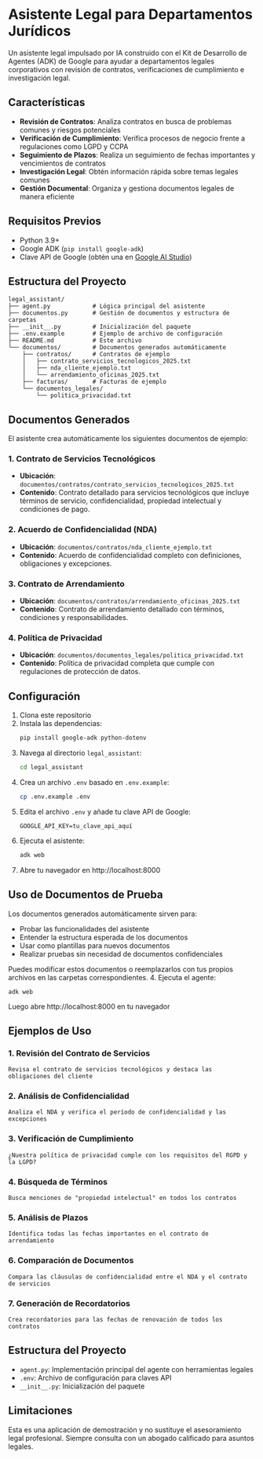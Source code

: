 # Asistente Legal para Departamentos Jurídicos

Un asistente legal impulsado por IA construido con el Kit de Desarrollo de Agentes (ADK) de Google para ayudar a departamentos legales corporativos con revisión de contratos, verificaciones de cumplimiento e investigación legal.

## Características

- **Revisión de Contratos**: Analiza contratos en busca de problemas comunes y riesgos potenciales
- **Verificación de Cumplimiento**: Verifica procesos de negocio frente a regulaciones como LGPD y CCPA
- **Seguimiento de Plazos**: Realiza un seguimiento de fechas importantes y vencimientos de contratos
- **Investigación Legal**: Obtén información rápida sobre temas legales comunes
- **Gestión Documental**: Organiza y gestiona documentos legales de manera eficiente

## Requisitos Previos

- Python 3.9+
- Google ADK (`pip install google-adk`)
- Clave API de Google (obtén una en [Google AI Studio](https://aistudio.google.com/apikey))

## Estructura del Proyecto

```
legal_assistant/
├── agent.py            # Lógica principal del asistente
├── documentos.py       # Gestión de documentos y estructura de carpetas
├── __init__.py         # Inicialización del paquete
├── .env.example        # Ejemplo de archivo de configuración
├── README.md           # Este archivo
└── documentos/         # Documentos generados automáticamente
    ├── contratos/      # Contratos de ejemplo
    │   ├── contrato_servicios_tecnologicos_2025.txt
    │   ├── nda_cliente_ejemplo.txt
    │   └── arrendamiento_oficinas_2025.txt
    ├── facturas/       # Facturas de ejemplo
    └── documentos_legales/
        └── politica_privacidad.txt
```

## Documentos Generados

El asistente crea automáticamente los siguientes documentos de ejemplo:

### 1. Contrato de Servicios Tecnológicos
- **Ubicación**: `documentos/contratos/contrato_servicios_tecnologicos_2025.txt`
- **Contenido**: Contrato detallado para servicios tecnológicos que incluye términos de servicio, confidencialidad, propiedad intelectual y condiciones de pago.

### 2. Acuerdo de Confidencialidad (NDA)
- **Ubicación**: `documentos/contratos/nda_cliente_ejemplo.txt`
- **Contenido**: Acuerdo de confidencialidad completo con definiciones, obligaciones y excepciones.

### 3. Contrato de Arrendamiento
- **Ubicación**: `documentos/contratos/arrendamiento_oficinas_2025.txt`
- **Contenido**: Contrato de arrendamiento detallado con términos, condiciones y responsabilidades.

### 4. Política de Privacidad
- **Ubicación**: `documentos/documentos_legales/politica_privacidad.txt`
- **Contenido**: Política de privacidad completa que cumple con regulaciones de protección de datos.

## Configuración

1. Clona este repositorio
2. Instala las dependencias:
   ```bash
   pip install google-adk python-dotenv
   ```
3. Navega al directorio `legal_assistant`:
   ```bash
   cd legal_assistant
   ```
4. Crea un archivo `.env` basado en `.env.example`:
   ```bash
   cp .env.example .env
   ```
5. Edita el archivo `.env` y añade tu clave API de Google:
   ```
   GOOGLE_API_KEY=tu_clave_api_aquí
   ```
5. Ejecuta el asistente:
   ```bash
   adk web
   ```
6. Abre tu navegador en http://localhost:8000

## Uso de Documentos de Prueba

Los documentos generados automáticamente sirven para:
- Probar las funcionalidades del asistente
- Entender la estructura esperada de los documentos
- Usar como plantillas para nuevos documentos
- Realizar pruebas sin necesidad de documentos confidenciales

Puedes modificar estos documentos o reemplazarlos con tus propios archivos en las carpetas correspondientes.
4. Ejecuta el agente:
   ```
   adk web
   ```
   Luego abre http://localhost:8000 en tu navegador

## Ejemplos de Uso

### 1. Revisión del Contrato de Servicios
```
Revisa el contrato de servicios tecnológicos y destaca las obligaciones del cliente
```

### 2. Análisis de Confidencialidad
```
Analiza el NDA y verifica el período de confidencialidad y las excepciones
```

### 3. Verificación de Cumplimiento
```
¿Nuestra política de privacidad cumple con los requisitos del RGPD y la LGPD?
```

### 4. Búsqueda de Términos
```
Busca menciones de "propiedad intelectual" en todos los contratos
```

### 5. Análisis de Plazos
```
Identifica todas las fechas importantes en el contrato de arrendamiento
```

### 6. Comparación de Documentos
```
Compara las cláusulas de confidencialidad entre el NDA y el contrato de servicios
```

### 7. Generación de Recordatorios
```
Crea recordatorios para las fechas de renovación de todos los contratos
```

## Estructura del Proyecto

- `agent.py`: Implementación principal del agente con herramientas legales
- `.env`: Archivo de configuración para claves API
- `__init__.py`: Inicialización del paquete

## Limitaciones

Esta es una aplicación de demostración y no sustituye el asesoramiento legal profesional. Siempre consulta con un abogado calificado para asuntos legales.
